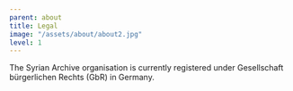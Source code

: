 ```yaml
---
parent: about
title: Legal
image: "/assets/about/about2.jpg"
level: 1
---
```


 The Syrian Archive organisation is currently registered under Gesellschaft bürgerlichen Rechts (GbR) in Germany.
